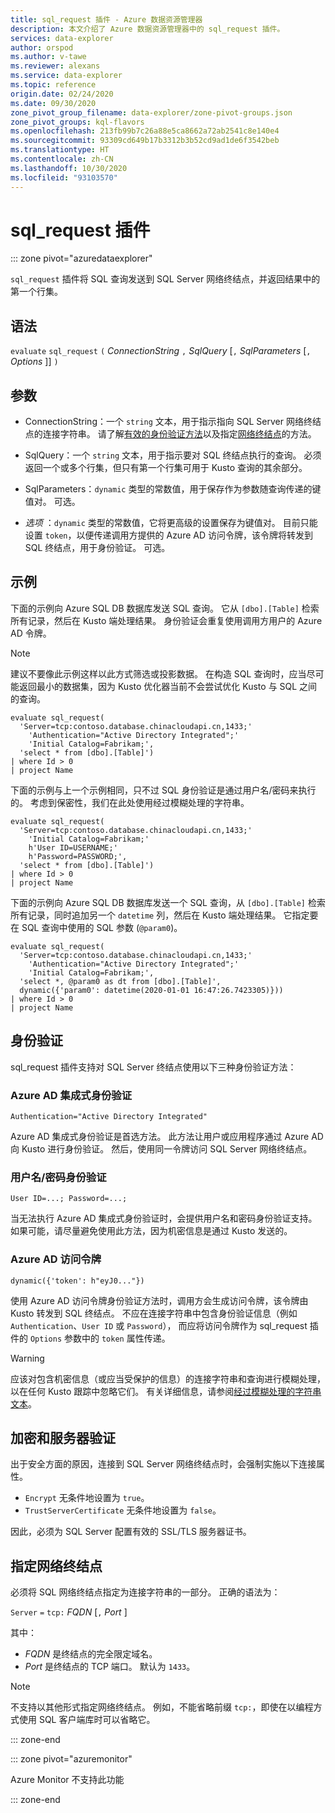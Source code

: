 ```yaml
---
title: sql_request 插件 - Azure 数据资源管理器
description: 本文介绍了 Azure 数据资源管理器中的 sql_request 插件。
services: data-explorer
author: orspod
ms.author: v-tawe
ms.reviewer: alexans
ms.service: data-explorer
ms.topic: reference
origin.date: 02/24/2020
ms.date: 09/30/2020
zone_pivot_group_filename: data-explorer/zone-pivot-groups.json
zone_pivot_groups: kql-flavors
ms.openlocfilehash: 213fb99b7c26a88e5ca8662a72ab2541c8e140e4
ms.sourcegitcommit: 93309cd649b17b3312b3b52cd9ad1de6f3542beb
ms.translationtype: HT
ms.contentlocale: zh-CN
ms.lasthandoff: 10/30/2020
ms.locfileid: "93103570"
---
```

# <a name="sql_request-plugin"></a>sql_request 插件

::: zone pivot="azuredataexplorer"

`sql_request` 插件将 SQL 查询发送到 SQL Server 网络终结点，并返回结果中的第一个行集。

## <a name="syntax"></a>语法

  `evaluate` `sql_request` `(` *ConnectionString* `,` *SqlQuery* [`,` *SqlParameters* [`,` *Options* ]] `)`

## <a name="arguments"></a>参数

* ConnectionString：一个 `string` 文本，用于指示指向 SQL Server 网络终结点的连接字符串。 请了解[有效的身份验证方法](#authentication)以及指定[网络终结点](#specify-the-network-endpoint)的方法。

* SqlQuery：一个 `string` 文本，用于指示要对 SQL 终结点执行的查询。 必须返回一个或多个行集，但只有第一个行集可用于 Kusto 查询的其余部分。

* SqlParameters：`dynamic` 类型的常数值，用于保存作为参数随查询传递的键值对。 可选。
  
* *选项* ：`dynamic` 类型的常数值，它将更高级的设置保存为键值对。 目前只能设置 `token`，以便传递调用方提供的 Azure AD 访问令牌，该令牌将转发到 SQL 终结点，用于身份验证。 可选。

## <a name="examples"></a>示例

下面的示例向 Azure SQL DB 数据库发送 SQL 查询。 它从 `[dbo].[Table]` 检索所有记录，然后在 Kusto 端处理结果。 身份验证会重复使用调用方用户的 Azure AD 令牌。 

> [!NOTE]
> 建议不要像此示例这样以此方式筛选或投影数据。 在构造 SQL 查询时，应当尽可能返回最小的数据集，因为 Kusto 优化器当前不会尝试优化 Kusto 与 SQL 之间的查询。

```kusto
evaluate sql_request(
  'Server=tcp:contoso.database.chinacloudapi.cn,1433;'
    'Authentication="Active Directory Integrated";'
    'Initial Catalog=Fabrikam;',
  'select * from [dbo].[Table]')
| where Id > 0
| project Name
```

下面的示例与上一个示例相同，只不过 SQL 身份验证是通过用户名/密码来执行的。 考虑到保密性，我们在此处使用经过模糊处理的字符串。

```kusto
evaluate sql_request(
  'Server=tcp:contoso.database.chinacloudapi.cn,1433;'
    'Initial Catalog=Fabrikam;'
    h'User ID=USERNAME;'
    h'Password=PASSWORD;',
  'select * from [dbo].[Table]')
| where Id > 0
| project Name
```

下面的示例向 Azure SQL DB 数据库发送一个 SQL 查询，从 `[dbo].[Table]` 检索所有记录，同时追加另一个 `datetime` 列，然后在 Kusto 端处理结果。
它指定要在 SQL 查询中使用的 SQL 参数 (`@param0`)。

```kusto
evaluate sql_request(
  'Server=tcp:contoso.database.chinacloudapi.cn,1433;'
    'Authentication="Active Directory Integrated";'
    'Initial Catalog=Fabrikam;',
  'select *, @param0 as dt from [dbo].[Table]',
  dynamic({'param0': datetime(2020-01-01 16:47:26.7423305)}))
| where Id > 0
| project Name
```

## <a name="authentication"></a>身份验证

sql_request 插件支持对 SQL Server 终结点使用以下三种身份验证方法：

### <a name="azure-ad-integrated-authentication"></a>Azure AD 集成式身份验证 

`Authentication="Active Directory Integrated"`

  Azure AD 集成式身份验证是首选方法。 此方法让用户或应用程序通过 Azure AD 向 Kusto 进行身份验证。 然后，使用同一令牌访问 SQL Server 网络终结点。

### <a name="usernamepassword-authentication"></a>用户名/密码身份验证

`User ID=...; Password=...;`

  当无法执行 Azure AD 集成式身份验证时，会提供用户名和密码身份验证支持。 如果可能，请尽量避免使用此方法，因为机密信息是通过 Kusto 发送的。

### <a name="azure-ad-access-token"></a>Azure AD 访问令牌

`dynamic({'token': h"eyJ0..."})`

   使用 Azure AD 访问令牌身份验证方法时，调用方会生成访问令牌，该令牌由 Kusto 转发到 SQL 终结点。 不应在连接字符串中包含身份验证信息（例如 `Authentication`、`User ID` 或 `Password`）， 而应将访问令牌作为 sql_request 插件的 `Options` 参数中的 `token` 属性传递。
     
> [!WARNING]
> 应该对包含机密信息（或应当受保护的信息）的连接字符串和查询进行模糊处理，以在任何 Kusto 跟踪中忽略它们。
> 有关详细信息，请参阅[经过模糊处理的字符串文本](scalar-data-types/string.md#obfuscated-string-literals)。

## <a name="encryption-and-server-validation"></a>加密和服务器验证

出于安全方面的原因，连接到 SQL Server 网络终结点时，会强制实施以下连接属性。

* `Encrypt` 无条件地设置为 `true`。
* `TrustServerCertificate` 无条件地设置为 `false`。

因此，必须为 SQL Server 配置有效的 SSL/TLS 服务器证书。

## <a name="specify-the-network-endpoint"></a>指定网络终结点

必须将 SQL 网络终结点指定为连接字符串的一部分。
正确的语法为：

`Server` `=` `tcp:` *FQDN* [`,` *Port* ]

其中：

* *FQDN* 是终结点的完全限定域名。
* *Port* 是终结点的 TCP 端口。 默认为 `1433`。

> [!NOTE]
> 不支持以其他形式指定网络终结点。
> 例如，不能省略前缀 `tcp:`，即使在以编程方式使用 SQL 客户端库时可以省略它。

::: zone-end

::: zone pivot="azuremonitor"

Azure Monitor 不支持此功能

::: zone-end
